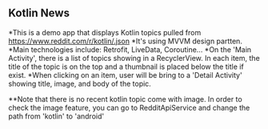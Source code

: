 ## Kotlin News
*This is a demo app that displays Kotlin topics pulled from https://www.reddit.com/r/kotlin/.json
*It's using MVVM design partten.
*Main technologies include: Retrofit, LiveData, Coroutine...
*On the 'Main Activity', there is a list of topics showing in a RecyclerView. In each item, the title of the topic is on the top and a thumbnail is placed below the title if exist.
*When clicking on an item, user will be bring to a 'Detail Activity' showing title, image, and body of the topic.

**Note that there is no recent kotlin topic come with image. In order to check the image feature, you can go to RedditApiService and change the path from 'kotlin' to 'android'
